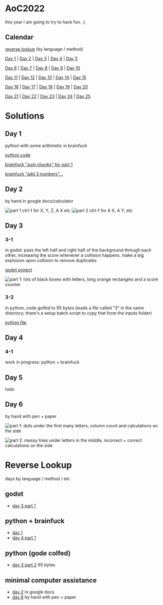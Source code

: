 # AoC2022

this year I am going to try to have fun. :)

## Calendar

[reverse lookup](#reverse-lookup) (by language / method)

[Day 1](#day-1)
| [Day 2](#day-2)
| [Day 3](#day-3)
| [Day 4](#day-4)
| [Day 5](#day-5)

[Day 6](#day-6)
| [Day 7](#day-7)
| [Day 8](#day-8)
| [Day 9](#day-9)
| [Day 10](#day-10)

[Day 11](#day-11)
| [Day 12](#day-12)
| [Day 13](#day-13)
| [Day 14](#day-14)
| [Day 15](#day-15)

[Day 16](#day-16)
| [Day 17](#day-17)
| [Day 18](#day-18)
| [Day 19](#day-19)
| [Day 20](#day-20)

[Day 21](#day-21)
| [Day 22](#day-22)
| [Day 23](#day-23)
| [Day 24](#day-24)
| [Day 25](#day-25)

# Solutions

## Day 1

python with some arithmetic in brainfuck

[python code](/day01.py)

[brainfuck "sum chunks" for part 1](/day01_part1_sum_chunks.b)

[brainfuck "add 3 numbers"...](/day01_part2_sum3.b)

## Day 2

by hand in google docs/calculator

![part 1 ctrl-f for X, Y, Z, A X etc](/day02_part1.png)
![part 2 ctrl-f for A X, A Y, etc](/day02_part2.png)

## Day 3

### 3-1

in godot: pass the left half and right half of the background through each other, increasing the score whenever a collision happens. make a big explosion upon collision to remove duplicates

[godot project](/day03_part1/)

![part 1: lots of black boxes with letters, long orange rectangles and a score counter](/day03_part1_screenshot.png)

### 3-2

in python, code golfed to 95 bytes (loads a file called "3" in the same directory; there's a setup batch script to copy that from the inputs folder)

[python file](/day03_part2/day03_part2_95bytes.py)

## Day 4

### 4-1

work in progress: python + brainfuck

## Day 5

todo

## Day 6

by hand with pen + paper

![part 1: dots under the first many letters, column count and calculations on the side](/day06_part1.jpg)

![part 2: messy lines under letters in the middle, incorrect + correct calculations on the side](/day06_part2.jpg)

# Reverse Lookup

days by language / method / etc

## godot

- [day 3 part 1](#3-1)

## python + brainfuck

- [day 1](#day-1)
- [day 4 part 1](#4-1)

## python (gode colfed)

- [day 3 part 2](#3-2) 95 bytes

## minimal computer assistance

- [day 2](#day-2) in google docs
- [day 6](#day-6) by hand with pen + paper
